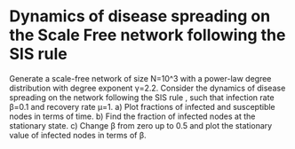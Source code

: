 # Dynamics of disease spreading on the Scale Free network following the SIS rule

Generate a scale-free network of size N=10^3 with a power-law
degree distribution with degree exponent γ=2.2. Consider the dynamics of disease spreading on
the network following the SIS rule , such that infection rate β=0.1 and recovery rate μ=1.
a) Plot fractions of infected and susceptible nodes in terms of time.
b) Find the fraction of infected nodes at the stationary state.
c) Change β from zero up to 0.5 and plot the stationary value of infected nodes in terms of
β.
